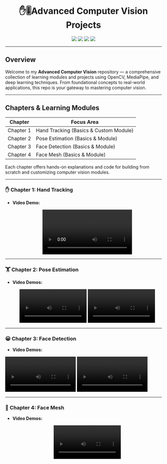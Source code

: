 <h1 align="center"> ✋🎚️Advanced Computer Vision Projects </h1>

<p align="center">
<img src="https://img.shields.io/badge/Python-3.10-blue?style=for-the-badge&logo=python" />
<img src="https://img.shields.io/badge/OpenCV-4.x-green?style=for-the-badge&logo=opencv" />
<img src="https://img.shields.io/badge/MediaPipe-Computer%20Vision-orange?style=for-the-badge&logo=mediapipe" />
<img src="https://img.shields.io/badge/DeepLearning-TensorFlow%20/PyTorch-red?style=for-the-badge&logo=tensorflow" />
</p>

---

##  Overview

Welcome to my **Advanced Computer Vision** repository — a comprehensive collection of learning modules and projects using OpenCV, MediaPipe, and deep learning techniques. From foundational concepts to real-world applications, this repo is your gateway to mastering computer vision.

---

##  Chapters & Learning Modules
| Chapter | Focus Area |
|--------|------------|
| Chapter 1 | Hand Tracking (Basics & Custom Module) |
| Chapter 2 | Pose Estimation (Basics & Module) |
| Chapter 3 | Face Detection (Basics & Module) |
| Chapter 4 | Face Mesh (Basics & Module) |

Each chapter offers hands-on explanations and code for building from scratch and customizing computer vision modules.

---

### ✋ Chapter 1: Hand Tracking

- **Video Demo:**
  <p align="center">
    <video src="https://github.com/user-attachments/assets/5ed169b9-fc92-4c2e-a8c8-1afe64f9ee7e" width="60%" controls></video>
  </p>

---

### 🏋️ Chapter 2: Pose Estimation
- **Video Demos:**
  <p align="center">
    <video src="https://github.com/user-attachments/assets/67bd94a1-3a47-480a-a256-2ef94ccd7115"width="45%" controls></video>
    <video src="https://github.com/user-attachments/assets/f36b95b0-833c-44d4-bea3-e6c1ef9ac2a5" width="45%" controls></video>
  </p>

---

### 😀 Chapter 3: Face Detection
- **Video Demos:**
  <p align="center">
<video src="https://github.com/user-attachments/assets/845b8446-759e-430c-92ec-32e46ca0febd" width="45%" controls></video>
 <video src="https://github.com/user-attachments/assets/94ad0c50-0795-4684-b69f-95371b53767a" width="45%" controls></video>
  </p>

---

### 👀 Chapter 4: Face Mesh
- **Video Demos:**
  <p align="center">
   <video src="https://github.com/user-attachments/assets/1b3802b0-9650-44c5-ab31-426d06a4f03f" width="45%" controls></video>
</p>
